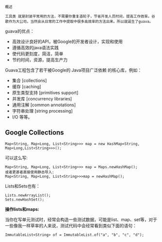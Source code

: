 ```
概述
```

```
工具类 就是封装平常用的方法，不需要你重复造轮子，节省开发人员时间，提高工作效率。谷歌作为大公司，当然会从日常的工作中提取中很多高效率的方法出来。所以就诞生了guava。
```

guava的优点：

* 高效设计良好的API，被Google的开发者设计，实现和使用
* 遵循高效的java语法实践
* 使代码更刻度，简洁，简单
* 节约时间，资源，提高生产力

Guava工程包含了若干被Google的 Java项目广泛依赖 的核心库，例如：

* 集合 \[collections\]
* 缓存 \[caching\]
* 原生类型支持 \[primitives support\]
* 并发库 \[concurrency libraries\]
* 通用注解 \[common annotations\]
* 字符串处理 \[string processing\]
* I/O 等等。

## G**oogle Collections**

```
Map<String, Map<Long, List<String>>> map = new HashMap<String, Map<Long,List<String>>>();
```

可以这么写:

```
Map<String, Map<Long, List<String>>> map = Maps.newHashMap();
或者更甚者直接使用静态导入:
Map<String, Map<Long, List<String>>>map = newHashMap();
```

Lists和Sets也有：

```
Lists.newArrayList();
Sets.newHashSet();
```

**操作lists和maps:**

当你在写单元测试时，经常会构造一些测试数据，可能是list、map、set等，对于一些像我一样草率的人来说，测试代码中会经常看到类似下面的语句：

```
ImmutableList<String> of = ImmutableList.of("a", "b", "c", "d");
```



